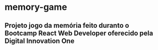 # memory-game
## Projeto jogo da memória feito duranto o Bootcamp React Web Developer oferecido pela Digital Innovation One
